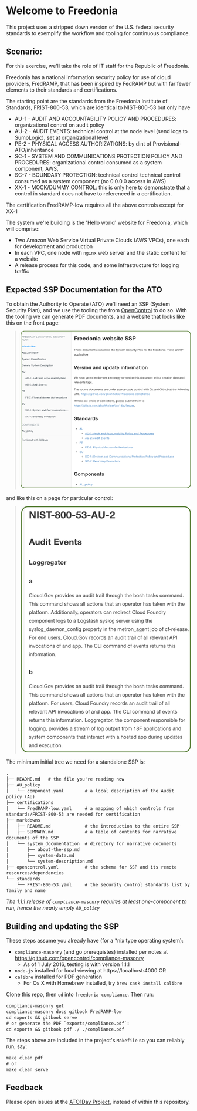 Welcome to Freedonia
====================

This project uses a stripped down version of the U.S. federal security standards to exemplify the workflow and tooling for continuous compliance.

Scenario:
--------

For this exercise, we'll take the role of IT staff for the Republic of Freedonia.

Freedonia has a national information security policy for use of cloud providers, FredRAMP, that has been inspired by FedRAMP but with far fewer elements to their standards and certifications.

The starting point are the standards from the Freedonia Institute of Standards, FRIST-800-53, which are identical to NIST-800-53 but only have

* AU-1 - AUDIT AND ACCOUNTABILITY POLICY AND PROCEDURES: organizational control on audit policy
* AU-2 - AUDIT EVENTS: technical control at the node level (send logs to SumoLogic), set at organizational level
* PE-2 - PHYSICAL ACCESS AUTHORIZATIONS: by dint of Provisional-ATO/inheritance
* SC-1 - SYSTEM AND COMMUNICATIONS PROTECTION POLICY AND PROCEDURES: organizational control consumed as a system component, AWS,
* SC-7 - BOUNDARY PROTECTION: technical control technical control consumed as a system component (no 0.0.0.0 access in AWS)
* XX-1 - MOCK/DUMMY CONTROL: this is only here to demonstrate that a control in standard does not have to referenced in a certification.

The certification FredRAMP-low requires all the above controls except for XX-1

The system we're building is the 'Hello world' website for Freedonia, which will comprise:
- Two Amazon Web Service Virtual Private Clouds (AWS VPCs),
one each for development and production
- In each VPC, one node with `nginx` web server and the static content for a website
- A release process for this code, and some infrastructure for logging traffic

Expected SSP Documentation for the ATO
--------------------------------------

To obtain the Authority to Operate (ATO) we'll need an SSP (System Security Plan), and we use the tooling the from [OpenControl](https://github.com/opencontrol) to do so. With the tooling we can generate PDF documents, and a website that looks like this on the front page:

> ![frontpage](./assets/frontpage.png)

and like this on a page for particular control:

> ![detailpage](./assets/detailpage.png)


The minimum initial tree we need for a standalone SSP is:

```
.
├── README.md   # the file you're reading now
├── AU_policy
│   └── component.yaml        # a local description of the Audit policy (AU)
├── certifications
│   └── FredRAMP-low.yaml     # a mapping of which controls from standards/FRIST-800-53 are needed for certification
├── markdowns         
│   ├── README.md             # the introduction to the entire SSP
│   ├── SUMMARY.md            # a table of contents for narrative documents of the SSP
│   └── system_documentation  # directory for narrative documents
│       ├── about-the-ssp.md
│       ├── system-data.md
│       └── system-description.md
├── opencontrol.yaml          # the schema for SSP and its remote resources/dependencies
└── standards
    └── FRIST-800-53.yaml     # the security control standards list by family and name
```

*The 1.1.1 release of `compliance-masonry` requires at least one-component to run, hence the nearly empty `AU_policy`*

Building and updating the SSP
-----------------------------

These steps assume you already have (for a \*nix type operating system):
- `compliance-masonry` (and go prerequistes) installed per notes at https://github.com/opencontrol/compliance-masonry
  - As of 1 July 2016, testing is with version 1.1.1
- `node-js` installed for local viewing at https://localhost:4000 OR
- `calibre` installed for PDF generation
  -  For Os X with Homebrew installed, try `brew cask install calibre`

Clone this repo, then `cd` into `freedonia-compliance`.  Then run:

```
compliance-masonry get
compliance-masonry docs gitbook FredRAMP-low
cd exports && gitbook serve
# or generate the PDF `exports/compliance.pdf`:
cd exports && gitbook pdf ./ ./compliance.pdf
```

The steps above are included in the project's `Makefile` so you can reliably run, say:

```
make clean pdf
# or
make clean serve
```

Feedback
--------

Please open issues at the [ATO1Day
Project](https://github.com/pburkholder/ato1day-compliance/issues), instead of within this repository.
